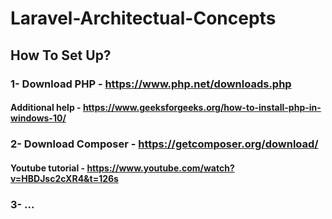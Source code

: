 # Laravel-Architectual-Concepts


## How To Set Up? 

### 1- Download PHP - https://www.php.net/downloads.php 
#### Additional help - https://www.geeksforgeeks.org/how-to-install-php-in-windows-10/


### 2- Download Composer - https://getcomposer.org/download/
#### Youtube tutorial - https://www.youtube.com/watch?v=HBDJsc2cXR4&t=126s

### 3- ...
